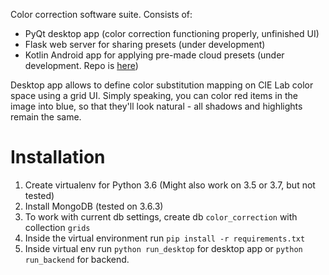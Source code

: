 Color correction software suite. Consists of:
* PyQt desktop app (color correction functioning properly, unfinished UI)
* Flask web server for sharing presets (under development)
* Kotlin Android app for applying pre-made cloud presets (under development.
Repo is [here](https://github.com/a-tsukanov/color-correction-android))

Desktop app allows to define color substitution mapping on CIE Lab color space using a grid UI.
Simply speaking, you can color red items in the image into blue, so that they'll look natural - 
all shadows and highlights remain the same.

# Installation

1. Create virtualenv for Python 3.6 (Might also work on 3.5 or 3.7, but not tested)
2. Install MongoDB (tested on 3.6.3)
3. To work with current db settings, create db `color_correction` with collection `grids`
4. Inside the virtual environment run `pip install -r requirements.txt`
5. Inside virtual env run `python run_desktop` for desktop app or `python run_backend` for backend.
